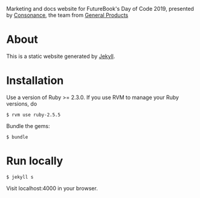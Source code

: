 Marketing and docs website for FutureBook's Day of Code 2019, presented by [Consonance](https://www.consonance.app), the team from [General Products](https://generalproducts.co) 

# About
This is a  static website generated by [Jekyll](https://jekyllrb.com/).

# Installation
Use a version of Ruby >= 2.3.0. If you use RVM to manage your Ruby versions, do

`$ rvm use ruby-2.5.5`

Bundle the gems:

`$ bundle`

# Run locally

`$ jekyll s`

Visit localhost:4000 in your browser. 


